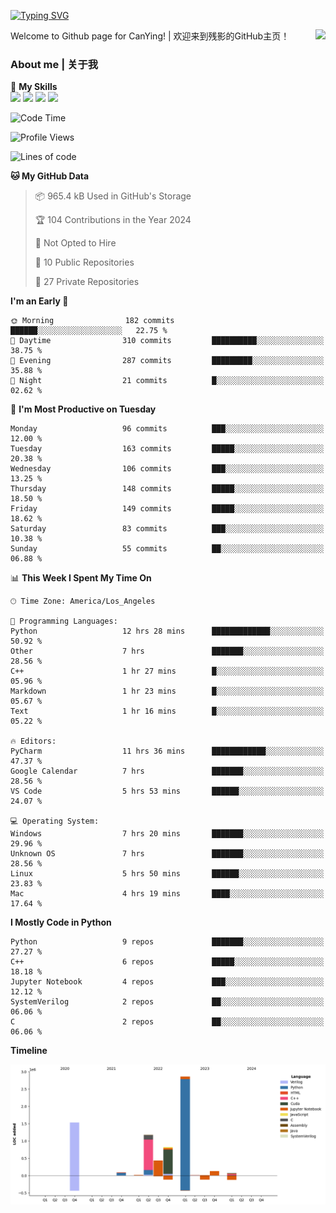 [![Typing SVG](https://readme-typing-svg.herokuapp.com?size=25&duration=3500&color=00FFFF&vCenter=true&width=250&height=40&lines=Hi+Welcome+%F0%9F%91%8B%F0%9F%8F%BB;I'm+CanYing|残影)](https://git.io/typing-svg)

<a href="#">
  <img align="right" src="https://github-readme-stats.vercel.app/api?username=CanYing0913&count_private=true&rank_icon=github&show_icons=true&bg_color=15,f2f7fd,E0EAFC&" />
</a>

Welcome to Github page for CanYing! | 欢迎来到残影的GitHub主页！

### About me | 关于我

🌟 **My Skills**  
![](https://img.shields.io/badge/-C-A8B9CC?style=flat-square&logo=C&logoColor=fff)
![](https://img.shields.io/badge/-C++-00599C?style=flat-square&logo=Cpp&logoColor=fff)
![](https://img.shields.io/badge/-Python-3776AB?style=flat-square&logo=Python&logoColor=fff)
![](https://img.shields.io/badge/-Linux-000000?style=flat-square&logo=Linux&logoColor=fff)

<!--START_SECTION:waka-->
![Code Time](http://img.shields.io/badge/Code%20Time-60%20hrs%208%20mins-blue)

![Profile Views](http://img.shields.io/badge/Profile%20Views-43-blue)

![Lines of code](https://img.shields.io/badge/From%20Hello%20World%20I%27ve%20Written-7.1%20million%20lines%20of%20code-blue)

**🐱 My GitHub Data** 

> 📦 965.4 kB Used in GitHub's Storage 
 > 
> 🏆 104 Contributions in the Year 2024
 > 
> 🚫 Not Opted to Hire
 > 
> 📜 10 Public Repositories 
 > 
> 🔑 27 Private Repositories 
 > 
**I'm an Early 🐤** 

```text
🌞 Morning                182 commits         ██████░░░░░░░░░░░░░░░░░░░   22.75 % 
🌆 Daytime                310 commits         ██████████░░░░░░░░░░░░░░░   38.75 % 
🌃 Evening                287 commits         █████████░░░░░░░░░░░░░░░░   35.88 % 
🌙 Night                  21 commits          █░░░░░░░░░░░░░░░░░░░░░░░░   02.62 % 
```
📅 **I'm Most Productive on Tuesday** 

```text
Monday                   96 commits          ███░░░░░░░░░░░░░░░░░░░░░░   12.00 % 
Tuesday                  163 commits         █████░░░░░░░░░░░░░░░░░░░░   20.38 % 
Wednesday                106 commits         ███░░░░░░░░░░░░░░░░░░░░░░   13.25 % 
Thursday                 148 commits         █████░░░░░░░░░░░░░░░░░░░░   18.50 % 
Friday                   149 commits         █████░░░░░░░░░░░░░░░░░░░░   18.62 % 
Saturday                 83 commits          ███░░░░░░░░░░░░░░░░░░░░░░   10.38 % 
Sunday                   55 commits          ██░░░░░░░░░░░░░░░░░░░░░░░   06.88 % 
```


📊 **This Week I Spent My Time On** 

```text
🕑︎ Time Zone: America/Los_Angeles

💬 Programming Languages: 
Python                   12 hrs 28 mins      █████████████░░░░░░░░░░░░   50.92 % 
Other                    7 hrs               ███████░░░░░░░░░░░░░░░░░░   28.56 % 
C++                      1 hr 27 mins        █░░░░░░░░░░░░░░░░░░░░░░░░   05.96 % 
Markdown                 1 hr 23 mins        █░░░░░░░░░░░░░░░░░░░░░░░░   05.67 % 
Text                     1 hr 16 mins        █░░░░░░░░░░░░░░░░░░░░░░░░   05.22 % 

🔥 Editors: 
PyCharm                  11 hrs 36 mins      ████████████░░░░░░░░░░░░░   47.37 % 
Google Calendar          7 hrs               ███████░░░░░░░░░░░░░░░░░░   28.56 % 
VS Code                  5 hrs 53 mins       ██████░░░░░░░░░░░░░░░░░░░   24.07 % 

💻 Operating System: 
Windows                  7 hrs 20 mins       ███████░░░░░░░░░░░░░░░░░░   29.96 % 
Unknown OS               7 hrs               ███████░░░░░░░░░░░░░░░░░░   28.56 % 
Linux                    5 hrs 50 mins       ██████░░░░░░░░░░░░░░░░░░░   23.83 % 
Mac                      4 hrs 19 mins       ████░░░░░░░░░░░░░░░░░░░░░   17.64 % 
```

**I Mostly Code in Python** 

```text
Python                   9 repos             ███████░░░░░░░░░░░░░░░░░░   27.27 % 
C++                      6 repos             █████░░░░░░░░░░░░░░░░░░░░   18.18 % 
Jupyter Notebook         4 repos             ███░░░░░░░░░░░░░░░░░░░░░░   12.12 % 
SystemVerilog            2 repos             ██░░░░░░░░░░░░░░░░░░░░░░░   06.06 % 
C                        2 repos             ██░░░░░░░░░░░░░░░░░░░░░░░   06.06 % 
```



**Timeline**

![Lines of Code chart](https://raw.githubusercontent.com/CanYing0913/CanYing0913/master/assets/bar_graph.png)


<!--END_SECTION:waka-->
